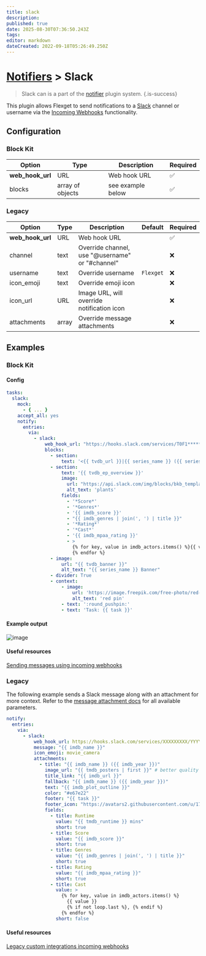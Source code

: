 ```yaml
---
title: slack
description: 
published: true
date: 2025-08-30T07:36:50.243Z
tags: 
editor: markdown
dateCreated: 2022-09-18T05:26:49.250Z
---
```


# [Notifiers](/Plugins/Notifiers) > Slack
> Slack can is a part of the [notifier](/Plugins/Notifiers) plugin system.
{.is-success}

This plugin allows Flexget to send notifications to a [Slack](https://www.slack.com/) channel or username via the [Incoming Webhooks](https://api.slack.com/incoming-webhooks) functionality.

## Configuration

### Block Kit

| Option |Type|  Description | Required
| --- | ---| --- |---|
|**web_hook_url**|URL|Web hook URL|✅|
|blocks|array of objects|see example below|✅|

### Legacy

| Option |Type|  Description | Default | Required|
| --- | ---| --- |---|---|
|**web_hook_url**|URL|Web hook URL||✅|
|channel|text|Override channel, use "@username" or "#channel"||❌|
|username|text|Override username|`Flexget`|❌|
|icon_emoji|text|Override emoji icon||❌|
|icon_url|URL|Image URL, will override notification icon||❌|
|attachments|array|Override message attachments||❌|

## Examples

### Block Kit

#### Config

```yaml
tasks:
  slack:
    mock:
      - { ... }
    accept_all: yes
    notify:
      entries:
        via:
          - slack:
              web_hook_url: "https://hooks.slack.com/services/T0F1*****/B099*******/OOPTXTzIJfMyaHWG********"
              blocks:
                - section:
                    text: '<{{ tvdb_url }}|{{ series_name }} ({{ series_id }})>'
                - section:
                    text: '{{ tvdb_ep_overview }}'
                    image:
                      url: "https://api.slack.com/img/blocks/bkb_template_images/plants.png"
                      alt_text: 'plants'
                    fields:
                      - '*Score*'
                      - '*Genres*'
                      - '{{ imdb_score }}'
                      - "{{ imdb_genres | join(', ') | title }}"
                      - '*Rating*'
                      - '*Cast*'
                      - '{{ imdb_mpaa_rating }}'
                      - >
                        {% for key, value in imdb_actors.items() %}{{ value }}{% if not loop.last %}, {% endif %}
                        {% endfor %}
                - image:
                    url: "{{ tvdb_banner }}"
                    alt_text: "{{ series_name }} Banner"
                - divider: True
                - context:
                    - image:
                        url: 'https://image.freepik.com/free-photo/red-drawing-pin_1156-445.jpg'
                        alt_text: 'red pin'
                    - text: ':round_pushpin:'
                    - text: 'Task: {{ task }}'
```

#### Example output
![image](https://user-images.githubusercontent.com/249456/74075454-4b5e1d00-49c7-11ea-9e58-438a90942812.png)

#### Useful resources
[Sending messages using incoming webhooks](https://api.slack.com/messaging/webhooks)

### Legacy

The following example sends a Slack message along with an attachment for more context. Refer to the [message attachment docs](https://api.slack.com/docs/message-attachments) for all available parameters.

```yaml
notify:
  entries:
    via:
      - slack:
          web_hook_url: https://hooks.slack.com/services/XXXXXXXXX/YYYYYYYYY/ZZZZZZZZZZZZZZZZZZZZZZZZ
          message: "{{ imdb_name }}"
          icon_emoji: movie_camera
          attachments:
            - title: "{{ imdb_name }} ({{ imdb_year }})"
              image_url: "{{ tmdb_posters | first }}" # better quality
              title_link: "{{ imdb_url }}"
              fallback: "{{ imdb_name }} ({{ imdb_year }})"
              text: "{{ imdb_plot_outline }}"
              color: "#e67e22"
              footer: "{{ task }}"
              footer_icon: "https://avatars2.githubusercontent.com/u/17483320?s=400&v=4"
              fields:
                - title: Runtime
                  value: "{{ tmdb_runtime }} mins"
                  short: true
                - title: Score
                  value: "{{ imdb_score }}"
                  short: true
                - title: Genres
                  value: "{{ imdb_genres | join(', ') | title }}"
                  short: true
                - title: Rating
                  value: "{{ imdb_mpaa_rating }}"
                  short: true
                - title: Cast
                  value: >
                    {% for key, value in imdb_actors.items() %}
                      {{ value }}
                      {% if not loop.last %}, {% endif %}
                    {% endfor %}
                  short: false
```
#### Useful resources
[Legacy custom integrations incoming webhooks](https://api.slack.com/legacy/custom-integrations/messaging/webhooks)